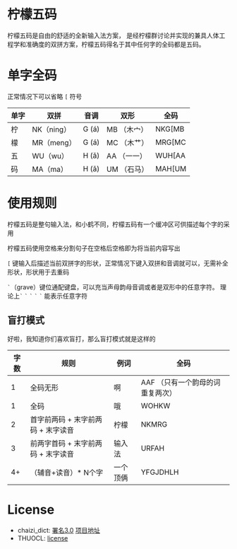 # 柠檬五码

柠檬五码是自由的舒适的全新输入法方案，
是经柠檬群讨论并实现的兼具人体工程学和准确度的双拼方案，柠檬五码得名于其中任何字的全码都是五码。


# 单字全码
正常情况下可以省略 `[` 符号

| 单字 | 双拼       | 音调  | 双形        | 全码   |
| ---- | ---------- | ----- | ----------- | ------ |
| 柠   | NK（ning） | G (á) | MB （木宀） | NKG[MB |
| 檬   | MR（meng） | G (á) | MC （木艹） | MRG[MC |
| 五   | WU（wu）   | H (ǎ) | AA （一一） | WUH[AA |
| 码   | MA（ma）   | H (ǎ) | UM （石马） | MAH[UM |

# 使用规则
柠檬五码是整句输入法，和小鹤不同，柠檬五码有一个缓冲区可供描述每个字的采用

柠檬五码使用空格来分割句子在空格后空格即为将当前内容写出

`[` 键输入后描述当前双拼字的形状，正常情况下键入双拼和音调就可以，无需补全形状，形状用于去重码

`` ` ``（grave）键位通配键盘，可以充当声母韵母音调或者是双形中的任意字符。
理论上`` ` `` `` ` `` `` ` `` `` ` `` `` ` `` 能表示任意字符


## 盲打模式
好啦，我知道你们喜欢盲打，那么盲打模式就是这样的

| 字数 | 规则                               | 例词     | 全码                             |
| ---- | ---------------------------------- | -------- | -------------------------------- |
| 1    | 全码无形                           | 啊       | AAF （只有一个韵母的词重复两次） |
| 1    | 全码                               | 哦       | WOHKW                            |
| 2    | 首字前两码 + 末字前两码 + 末字读音 | 柠檬     | NKMRG                            |
| 3    | 前两字首码 + 末字前两码 + 末字读音 | 输入法   | URFAH                            |
| 4+   | （辅音+读音）* N个字               | 一个顶俩 | YFGJDHLH                         |

# License
- chaizi_dict: [署名3.0](http://creativecommons.org/licenses/by/3.0/deed.zh_TW) [项目地址](https://github.com/kfcd/chaizi)
- THUOCL: [license](./dev/LICENSE)